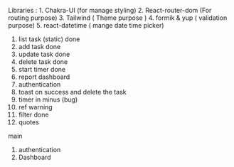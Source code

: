 Libraries :
    1. Chakra-UI (for manage styling)
    2. React-router-dom (For routing purpose)
    3. Tailwind ( Theme purpose )
    4. formik & yup ( validation purpose)
    5. react-datetime ( mange date time picker)

1. list task (static) done
2. add task  done
3. update task done
4. delete task done
5. start timer done
6. report dashboard
7. authentication
8. toast on success and delete the task
9. timer in minus (bug)
10. ref warning
11. filter done
12. quotes


main

1. authentication
2. Dashboard